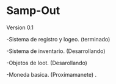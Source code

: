 # Samp-Out
Version 0.1

-Sistema de registro y logeo. (terminado)

-Sistema de inventario. (Desarrollando)

-Objetos de loot. (Desarollando)

-Moneda basica. (Proximamanete)
.
